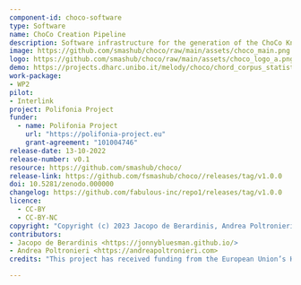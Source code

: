 ```yaml
---
component-id: choco-software
type: Software
name: ChoCo Creation Pipeline
description: Software infrastructure for the generation of the ChoCo Knowledge Graph. The software pipeline consists of three main elements: parsers, coverters, and jams2rdf.
image: https://github.com/smashub/choco/raw/main/assets/choco_main.png
logo: https://github.com/smashub/choco/raw/main/assets/choco_logo_a.png
demo: https://projects.dharc.unibo.it/melody/choco/chord_corpus_statistics
work-package: 
- WP2
pilot:
- Interlink
project: Polifonia Project
funder:
  - name: Polifonia Project
    url: "https://polifonia-project.eu"
    grant-agreement: "101004746"
release-date: 13-10-2022
release-number: v0.1
resource: https://github.com/smashub/choco/
release-link: https://github.com/fsmashub/choco//releases/tag/v1.0.0
doi: 10.5281/zenodo.000000
changelog: https://github.com/fabulous-inc/repo1/releases/tag/v1.0.0
licence:
  - CC-BY
  - CC-BY-NC
copyright: "Copyright (c) 2023 Jacopo de Berardinis, Andrea Poltronieri"
contributors:
- Jacopo de Berardinis <https://jonnybluesman.github.io/>
- Andrea Poltronieri <https://andreapoltronieri.com>
credits: "This project has received funding from the European Union’s Horizon 2020 research and innovation programme under grant agreement N. 101004746"

---
```

